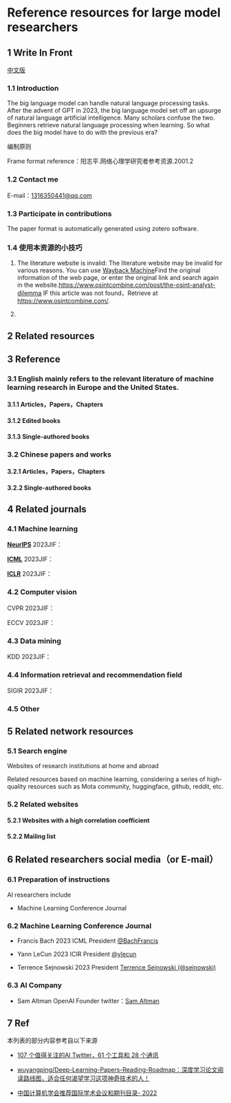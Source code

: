 # Reference resources for large model researchers

## 1 Write In Front

[中文版](/Readme-zh.md)

### 1.1 Introduction

The big language model can handle natural language processing tasks. After the advent of GPT in 2023, the big language model set off an upsurge of natural language artificial intelligence. Many scholars confuse the two. Beginners retrieve natural language processing when learning. So what does the big model have to do with the previous era?

编制原则



Frame format reference：阳志平.网络心理学研究者参考资源.2001.2

### 1.2 Contact me

E-mail：1316350441@qq.com

### 1.3 Participate in contributions

The paper format is automatically generated using zotero software.

### 1.4 使用本资源的小技巧

1. The literature website is invalid: The literature website may be invalid for various reasons. You can use [Wayback Machine](https://web.archive.org/)Find the original information of the web page, or enter the original link and search again in the website.https://www.osintcombine.com/post/the-osint-analyst-dilemma IF this article was not found，Retrieve at https://www.osintcombine.com/.

2. 

## 2 Related resources

## 3 Reference

### 3.1 English mainly refers to the relevant literature of machine learning research in Europe and the United States.

#### 3.1.1 Articles，Papers，Chapters

#### 3.1.2 Edited books

#### 3.1.3 Single-authored books

### 3.2 Chinese papers and works

#### 3.2.1 Articles，Papers，Chapters

#### 3.2.2 Single-authored books



## 4 Related journals

### 4.1 Machine learning

**[NeurIPS](https://nips.cc/)**
	2023JIF：

**[ICML](https://icml.cc/)**
	2023JIF：

**[ICLR](https://iclr.cc/)**
	2023JIF：

### 4.2 Computer vision

CVPR
	2023JIF：

ECCV
	2023JIF：

### 4.3 Data mining

KDD
	2023JIF：

### 4.4 Information retrieval and recommendation field

SIGIR
	2023JIF：

### 4.5 Other

## 5 Related network resources

### 5.1 Search engine

Websites of research institutions at home and abroad

Related resources based on machine learning, considering a series of high-quality resources such as Mota community, huggingface, github, reddit, etc.

### 5.2 Related websites



#### 5.2.1 Websites with a high correlation coefficient

#### 5.2.2 Mailing list

## 6 Related researchers social media（or E-mail）

### 6.1 Preparation of instructions

AI researchers include
- Machine Learning Conference Journal

### 6.2 Machine Learning Conference Journal

- Francis Bach 2023 ICML President
[@BachFrancis](https://twitter.com/BachFrancis)

- Yann LeCun 2023 ICIR President
[@ylecun](https://twitter.com/ylecun)

- Terrence Sejnowski 2023 President
[Terrence Sejnowski (@sejnowski)](https://twitter.com/sejnowski)

### 6.3 AI Company

- Sam Altman OpenAI Founder
twitter：[Sam Altman](https://twitter.com/sama)

## 7 Ref

本列表的部分内容参考自以下来源

- [107 个值得关注的AI Twitter，61 个工具和 28 个通讯](https://hub.baai.ac.cn/view/24040)

- [wuyangping/Deep-Learning-Papers-Reading-Roadmap：深度学习论文阅读路线图，适合任何渴望学习这项神奇技术的人！](https://github.com/floodsung/Deep-Learning-Papers-Reading-Roadmap)

- [中国计算机学会推荐国际学术会议和期刊目录- 2022](https://www.ccf.org.cn/ccf/contentcore/resource/download?ID=24593B4DA44CC9C37A775C5FAF753AF7513C9AC66E1E3AA5B3CD410B5EC529F8)
